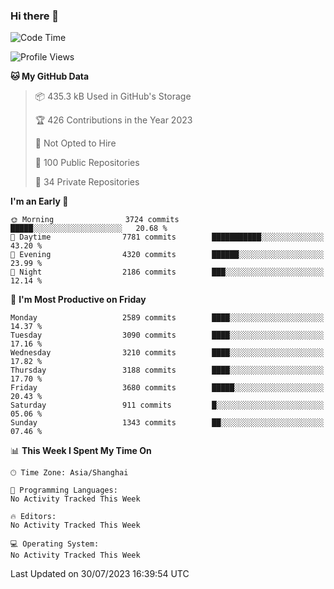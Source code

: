 ### Hi there 👋

<!--
**qbosen/qbosen** is a ✨ _special_ ✨ repository because its `README.md` (this file) appears on your GitHub profile.

Here are some ideas to get you started:

- 🔭 I’m currently working on ...
- 🌱 I’m currently learning ...
- 👯 I’m looking to collaborate on ...
- 🤔 I’m looking for help with ...
- 💬 Ask me about ...
- 📫 How to reach me: ...
- 😄 Pronouns: ...
- ⚡ Fun fact: ...
-->

<!--START_SECTION:waka-->
![Code Time](http://img.shields.io/badge/Code%20Time-2%2C111%20hrs%2036%20mins-blue)

![Profile Views](http://img.shields.io/badge/Profile%20Views-0-blue)

**🐱 My GitHub Data** 

> 📦 435.3 kB Used in GitHub's Storage 
 > 
> 🏆 426 Contributions in the Year 2023
 > 
> 🚫 Not Opted to Hire
 > 
> 📜 100 Public Repositories 
 > 
> 🔑 34 Private Repositories 
 > 
**I'm an Early 🐤** 

```text
🌞 Morning                3724 commits        █████░░░░░░░░░░░░░░░░░░░░   20.68 % 
🌆 Daytime                7781 commits        ███████████░░░░░░░░░░░░░░   43.20 % 
🌃 Evening                4320 commits        ██████░░░░░░░░░░░░░░░░░░░   23.99 % 
🌙 Night                  2186 commits        ███░░░░░░░░░░░░░░░░░░░░░░   12.14 % 
```
📅 **I'm Most Productive on Friday** 

```text
Monday                   2589 commits        ████░░░░░░░░░░░░░░░░░░░░░   14.37 % 
Tuesday                  3090 commits        ████░░░░░░░░░░░░░░░░░░░░░   17.16 % 
Wednesday                3210 commits        ████░░░░░░░░░░░░░░░░░░░░░   17.82 % 
Thursday                 3188 commits        ████░░░░░░░░░░░░░░░░░░░░░   17.70 % 
Friday                   3680 commits        █████░░░░░░░░░░░░░░░░░░░░   20.43 % 
Saturday                 911 commits         █░░░░░░░░░░░░░░░░░░░░░░░░   05.06 % 
Sunday                   1343 commits        ██░░░░░░░░░░░░░░░░░░░░░░░   07.46 % 
```


📊 **This Week I Spent My Time On** 

```text
🕑︎ Time Zone: Asia/Shanghai

💬 Programming Languages: 
No Activity Tracked This Week

🔥 Editors: 
No Activity Tracked This Week

💻 Operating System: 
No Activity Tracked This Week
```


 Last Updated on 30/07/2023 16:39:54 UTC
<!--END_SECTION:waka-->
